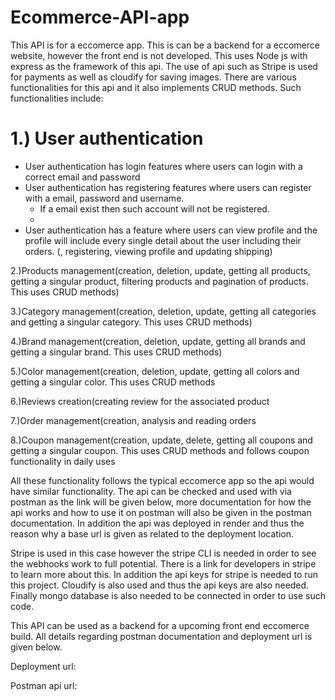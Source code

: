 # Ecommerce-API-app
This API is for a eccomerce app. This is can be a backend for a eccomerce website, however the front end is not developed. This uses Node js with express as the framework of this api. The use of api such as Stripe is used for payments as well as cloudify for saving images. There are various functionalities for this api and it also implements CRUD methods. Such functionalities include:

# 1.) User authentication
* User authentication has login features where users can login with a correct email and password<br />
* User authentication has registering features where users can register with a email, password and username.
  * If a email exist then such account will not be registered.
  * 
* User authentication has a feature where users can view profile and the profile will include every single detail about the user including their orders.
(, registering, viewing profile and updating shipping)

2.)Products management(creation, deletion, update, getting all products, getting a singular product, filtering products and pagination of products. This uses CRUD methods)<br />

3.)Category management(creation, deletion, update, getting all categories and getting a singular category. This uses CRUD methods)<br />

4.)Brand management(creation, deletion, update, getting all brands and getting a singular brand. This uses CRUD methods)<br />

5.)Color management(creation, deletion, update, getting all colors and getting a singular color. This uses CRUD methods<br />

6.)Reviews creation(creating review for the associated product<br />

7.)Order management(creation, analysis and reading orders<br />

8.)Coupon management(creation, update, delete, getting all coupons and getting a singular coupon. This uses CRUD methods and follows coupon functionality in daily uses<br />

All these functionality follows the typical eccomerce app so the api would have similar functionality. The api can be checked and used with via postman as the link will be given below, more documentation for how the api works and how to use it on postman will also be given in the postman documentation. In addition the api was deployed in render and thus the reason why a base url is given as related to the deployment location. <br />

Stripe is used in this case however the stripe CLI is needed in order to see the webhooks work to full potential. There is a link for developers in stripe to learn more about this. In addition the api keys for stripe is needed to run this project. Cloudify is also used and thus the api keys are also needed. Finally mongo database is also needed to be connected in order to use such code. <br />

This API can be used as a backend for a upcoming front end eccomerce build. All details regarding postman documentation and deployment url is given below.<br />

Deployment url:<br />

Postman api url:<br />

